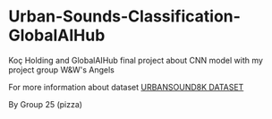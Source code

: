 # Urban-Sounds-Classification-GlobalAIHub

Koç Holding and GlobalAIHub final project about CNN model with my project group W&W's Angels

For more information about dataset [URBANSOUND8K DATASET](https://urbansounddataset.weebly.com/urbansound8k.html)

By Group 25 (pizza)
